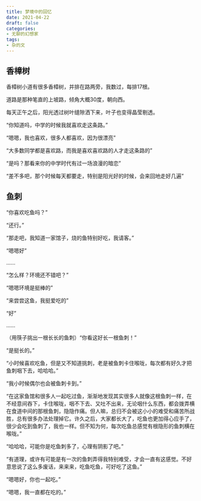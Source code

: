 ```yaml
---
title: 梦境中的回忆
date: 2021-04-22
draft: false
categories:
- 无聊的幻想家
tags:
- 杂的文
---
```




## 香樟树

香樟树小道有很多香樟树，并排在路两旁，我数过，每排17根。

道路是那种笔直的上坡路，倾角大概30度，朝向西。

每天正午之后，阳光透过树叶缝隙洒下来，叶子也变得晶莹剔透。

“你知道吗，中学的时候我就喜欢走这条路。”

“嗯嗯，我也喜欢，很多人都喜欢，因为很漂亮”

“大多数同学都是喜欢路，而我是喜欢喜欢路的人才走这条路的”

“是吗？那看来你的中学时代有过一场浪漫的暗恋”

“差不多吧，那个时候每天都要走，特别是阳光好的时候，会来回地走好几遍”



## 鱼刺

“你喜欢吃鱼吗？”

“还行。”

“那走吧，我知道一家馆子，烧的鱼特别好吃，我请客。”

“嗯嗯好”

......

“怎么样？环境还不错吧？”

“嗯嗯环境是挺棒的”

“来尝尝这鱼，我挺爱吃的”

“好”

……

（用筷子挑出一根长长的鱼刺）“你看这好长一根鱼刺！”

“是挺长的。”

“小时候喜欢吃鱼，但是又不知道挑刺，老是被鱼刺卡住喉咙，每次都有好久才把鱼刺咽下去，哈哈哈。”

“我小时候偶尔也会被鱼刺卡到。”

“在这家鱼馆和很多人一起吃过鱼，渐渐地发现其实很多人就像这根鱼刺一样，在不经意间吞下，卡住喉咙，咽不下去、又吐不出来，无论咽什么东西，都会拨弄横在食道中间的那根鱼刺，隐隐作痛。但人嘛，总归不会被这小小的难受和痛苦所战胜，总有很多办法处理掉它。许久之后，大家都长大了，吃鱼也更加得心应手了，很少会吃到鱼刺了，我也一样。但不知为何，每次吃鱼总感觉有根隐形的鱼刺横在喉咙。”

“哈哈哈，可能你是吃鱼刺多了，心理有阴影了吧。”

“有道理，或许有可能是有一次的鱼刺弄得我特别难受，才会一直有这感觉。不好意思说了这么多废话，来来来，吃鱼吃鱼，可好吃了这鱼。”

“嗯嗯好，你也一起吃。”

“嗯嗯，我一直都在吃的。”